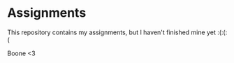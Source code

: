 # Assignments

This repository contains my assignments, but I haven't finished mine yet :(:(:(

Boone <3

